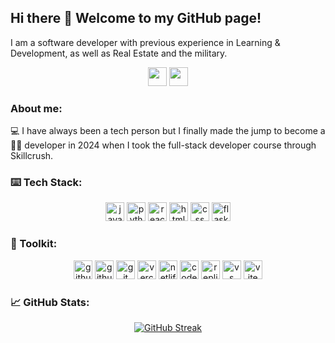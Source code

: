 ## Hi there 👋 Welcome to my GitHub page!

I am a software developer with previous experience in Learning & Development, as well as Real Estate and the military.

<p align="center">
  <a href="https://www.linkedin.com/in/bryanhoyem" target="blank"><img src="https://github.com/user-attachments/assets/3c11c1f6-ee23-40ec-840c-8754e5d041e0" height=30 /></a>
  <a href="https://discord.com/channels/@bhoyem" target="blank"><img src="https://github.com/user-attachments/assets/9f8dfe59-6c76-474a-b368-dfc174bd7ad2" height=30 /></a>

</p>

### About me:

💻 I have always been a tech person but I finally made the jump to become a <br>
👨‍💻 developer in 2024 when I took the full-stack developer course through Skillcrush.

### ⌨️ Tech Stack:
<p align="center">
  <img src="https://github.com/user-attachments/assets/bb04892b-7b0d-4b2e-afdd-96f89f5900b4" height=30 alt="javascript" />
  <img src="https://github.com/user-attachments/assets/98f71790-22ff-431a-9a4a-b2a0fc3e2511" height=30 alt="python programming language" />
  <img src="https://github.com/user-attachments/assets/3cfae524-a2fb-4d88-91de-faac75cf8a6b" height = 30 alt="react.js" />
  <img src="https://github.com/user-attachments/assets/bc7b2697-4ab7-43bf-991a-84953841fc33" height = 30 alt="html 5" />
  <img src="https://github.com/user-attachments/assets/aaf67553-5b13-4dfd-9d7f-b71f9a7c49d3" height = 30 alt="css" />
  <img src="https://github.com/user-attachments/assets/4f215255-04bf-4c55-9c2b-ad6ab730f8cd" height = 30 alt="flask"/>
</p>

### 🧰 Toolkit:

<p align="center">
  <img src="https://img.shields.io/badge/GitHub-100000?style=for-the-badge&logo=github&logoColor=white" height=30 alt="github" />
  <img src="https://img.shields.io/badge/GitHub%20Pages-222222?style=for-the-badge&logo=github%20Pages&logoColor=white" height = 30 alt="github pages" />
  <img src="https://img.shields.io/badge/GIT-E44C30?style=for-the-badge&logo=git&logoColor=white" height = 30 alt="git" />
  <img src="https://img.shields.io/badge/Vercel-000000?style=for-the-badge&logo=vercel&logoColor=white" height = 30 alt="vercel" />
  <img src="https://img.shields.io/badge/Netlify-00C7B7?style=for-the-badge&logo=netlify&logoColor=white" height = 30 alt = "netlify" />
  <img src="https://img.shields.io/badge/Codesandbox-000000?style=for-the-badge&logo=CodeSandbox&logoColor=white" height = 30 alt="code sandbox" />
  <img src="https://img.shields.io/badge/replit-667881?style=for-the-badge&logo=replit&logoColor=white" height = 30 alt="replit" />
  <img src="https://img.shields.io/badge/VSCode-0078D4?style=for-the-badge&logo=visual%20studio%20code&logoColor=white" height=30 alt="vs code" />
  <img src="https://img.shields.io/badge/Vite-B73BFE?style=for-the-badge&logo=vite&logoColor=FFD62E" height=30 alt="vite" />
</p>

<p align="center">
   
</p>

### 📈 GitHub Stats:

<!--[![GitHub Streak](https://github-readme-streak-stats-self-five.vercel.app?user=bhoyem&theme=react)](https://git.io/streak-stats)-->

<p align="center">
  <a href="https://git.io/streak-stats"><img src="https://github-readme-streak-stats-self-five.vercel.app?user=bhoyem&theme=react" alt="GitHub Streak" /></a>
</p>

<!--
**bhoyem/bhoyem** is a ✨ _special_ ✨ repository because its `README.md` (this file) appears on your GitHub profile.

Here are some ideas to get you started:

- 🔭 I’m currently working on ...
- 🌱 I’m currently learning ...
- 👯 I’m looking to collaborate on ...
- 🤔 I’m looking for help with ...
- 💬 Ask me about ...
- 📫 How to reach me: ...
- 😄 Pronouns: ...
- ⚡ Fun fact: ...
-->
